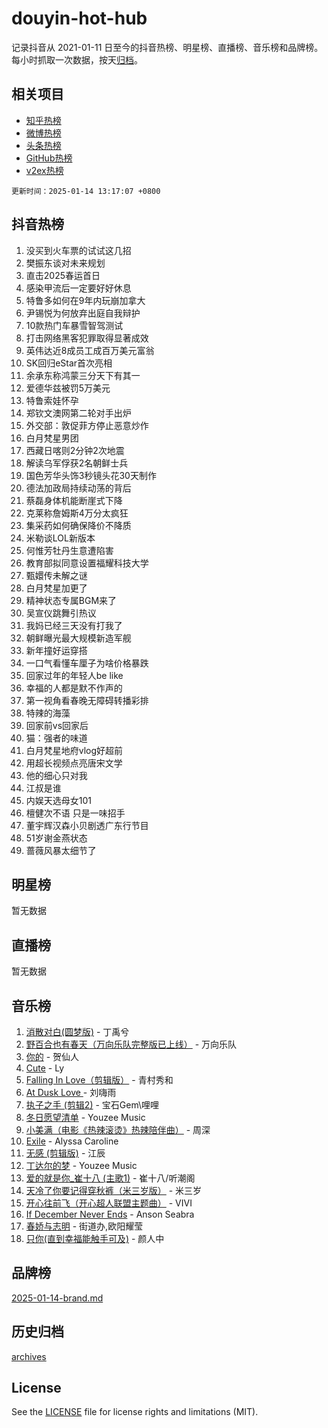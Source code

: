 # douyin-hot-hub

记录抖音从 2021-01-11 日至今的抖音热榜、明星榜、直播榜、音乐榜和品牌榜。每小时抓取一次数据，按天[归档](archives)。

## 相关项目

- [知乎热榜](https://github.com/lonnyzhang423/zhihu-hot-hub)
- [微博热榜](https://github.com/lonnyzhang423/weibo-hot-hub)
- [头条热榜](https://github.com/lonnyzhang423/toutiao-hot-hub)
- [GitHub热榜](https://github.com/lonnyzhang423/github-hot-hub)
- [v2ex热榜](https://github.com/lonnyzhang423/v2ex-hot-hub)


`更新时间：2025-01-14 13:17:07 +0800`

## 抖音热榜

1. 没买到火车票的试试这几招
1. 樊振东谈对未来规划
1. 直击2025春运首日
1. 感染甲流后一定要好好休息
1. 特鲁多如何在9年内玩崩加拿大
1. 尹锡悦为何放弃出庭自我辩护
1. 10款热门车暴雪智驾测试
1. 打击网络黑客犯罪取得显著成效
1. 英伟达近8成员工成百万美元富翁
1. SK回归eStar首次亮相
1. 余承东称鸿蒙三分天下有其一
1. 爱德华兹被罚5万美元
1. 特鲁索娃怀孕
1. 郑钦文澳网第二轮对手出炉
1. 外交部：敦促菲方停止恶意炒作
1. 白月梵星男团
1. 西藏日喀则2分钟2次地震
1. 解读乌军俘获2名朝鲜士兵
1. 国色芳华头饰3秒镜头花30天制作
1. 德法加政局持续动荡的背后
1. 蔡磊身体机能断崖式下降
1. 克莱称詹姆斯4万分太疯狂
1. 集采药如何确保降价不降质
1. 米勒谈LOL新版本
1. 何惟芳牡丹生意遭陷害
1. 教育部拟同意设置福耀科技大学
1. 甄嬛传未解之谜
1. 白月梵星加更了
1. 精神状态专属BGM来了
1. 吴宣仪跳舞引热议
1. 我妈已经三天没有打我了
1. 朝鲜曝光最大规模新造军舰
1. 新年撞好运穿搭
1. 一口气看懂车厘子为啥价格暴跌
1. 回家过年的年轻人be like
1. 幸福的人都是默不作声的
1. 第一视角看春晚无障碍转播彩排
1. 特辣的海藻
1. 回家前vs回家后
1. 猫：强者的味道
1. 白月梵星地府vlog好超前
1. 用超长视频点亮唐宋文学
1. 他的细心只对我
1. 江叔是谁
1. 内娱天选母女101
1. 檀健次不语 只是一味招手
1. 董宇辉汉森小贝剧透广东行节目
1. 51岁谢金燕状态
1. 蔷薇风暴太细节了

## 明星榜

暂无数据

## 直播榜

暂无数据

## 音乐榜

1. [消散对白(圆梦版)](https://sf5-hl-cdn-tos.douyinstatic.com/obj/tos-cn-ve-2774/og4jB5I5IizzoZVAAAzWgBMAsMDWoArfwBOiFs) - 丁禹兮
1. [野百合也有春天（万向乐队完整版已上线）](https://sf3-cdn-tos.douyinstatic.com/obj/tos-cn-ve-2774/oMnUxhRAMiAGBqDtIPBQ7ACYQZFlJCftcgeDJE) - 万向乐队
1. [你的](https://sf5-hl-cdn-tos.douyinstatic.com/obj/tos-cn-ve-2774/oYuIeKf42jB7sEV6B2upMdpYAgfrQWj0FeRegh) - 贺仙人
1. [Cute](https://sf5-hl-cdn-tos.douyinstatic.com/obj/tos-cn-ve-2774/o4IbIzHWKAAB4wsS5qMBRiiAlEBGTpQRNfFvuo) - Ly
1. [Falling In Love（剪辑版）](https://sf5-hl-cdn-tos.douyinstatic.com/obj/tos-cn-ve-2774/o8ajpA8zzgBPahbBIO8AcKGBLJezFCRd1wfP9f) - 青村秀和
1. [ At Dusk  Love ](https://sf6-cdn-tos.douyinstatic.com/obj/tos-cn-ve-2774/o8CrpCf5CaYgI4ZrtQgMQAFEfuGqNnRSDQAPBc) - 刘嗨雨
1. [执子之手 (剪辑2)](https://sf5-hl-cdn-tos.douyinstatic.com/obj/tos-cn-ve-2774/oUoZLQjCc31XzqsBnBQUNgeKtYPBcgbFDwtfcu) - 宝石Gem\哩哩
1. [冬日愿望清单](https://sf5-hl-cdn-tos.douyinstatic.com/obj/tos-cn-ve-2774/oIIgUOeamCFCVAzxN6MFRLIBlLGpUqQxeeHrLE) - Youzee Music
1. [小美满（电影《热辣滚烫》热辣陪伴曲）](https://sf5-hl-cdn-tos.douyinstatic.com/obj/tos-cn-ve-2774/o0GAn2lSgfZIDUgtevCGDQYnFg4CwnrBaxbTZL) - 周深
1. [Exile](https://sf3-cdn-tos.douyinstatic.com/obj/tos-cn-ve-2774/oYj4gAQTknKE3WW0Je8KGmQ7z1cA4FefwtbufD) - Alyssa Caroline
1. [无感 (剪辑版)](https://sf5-hl-cdn-tos.douyinstatic.com/obj/tos-cn-ve-2774/o0eIsUzJBDlQaQFC5OFlgbMEZC1TFYBftOBn6p) - 江辰
1. [丁达尔的梦](https://sf5-hl-cdn-tos.douyinstatic.com/obj/tos-cn-ve-2774/oMU3WirUZBVQkAC9ccG5P2IQirziZM2RTInUY) - Youzee Music
1. [爱的就是你_崔十八 (主歌1)](https://sf3-cdn-tos.douyinstatic.com/obj/tos-cn-ve-2774/oI5BO5DhFZ6UTcNCnZaOCBLtZ7WIMQGfgnXf5E) - 崔十八/听潮阁
1. [天冷了你要记得穿秋裤（米三岁版）](https://sf5-hl-cdn-tos.douyinstatic.com/obj/tos-cn-ve-2774/oQlIwVIDWiZ6BQilAorS7MA0AgCkQDvcZAdm1) - 米三岁
1. [开心往前飞（开心超人联盟主题曲）](https://sf5-hl-cdn-tos.douyinstatic.com/obj/tos-cn-ve-2774/9d8fb7c82cf1421fb93a9fe925275e0a) - VIVI
1. [If December Never Ends](https://sf3-cdn-tos.douyinstatic.com/obj/tos-cn-ve-2774/oY1IQMoTgCFIBg8RZifyqlBBt1UFgitTYmxeOS) - Anson Seabra
1. [春娇与志明](https://sf5-hl-cdn-tos.douyinstatic.com/obj/tos-cn-ve-2774/e530d8fceb7044b39707d7f9ff54add1) - 街道办,欧阳耀莹
1. [只你(直到幸福能触手可及)](https://sf6-cdn-tos.douyinstatic.com/obj/tos-cn-ve-2774/o0lBkRDzFTeaVSUz3ZZSCBVtZ5DIMQGfgmEAuE) - 颜人中

## 品牌榜

[2025-01-14-brand.md](archives/2025-01-14-brand.md)

## 历史归档

[archives](archives)

## License

See the [LICENSE](LICENSE) file for license rights and limitations (MIT).
